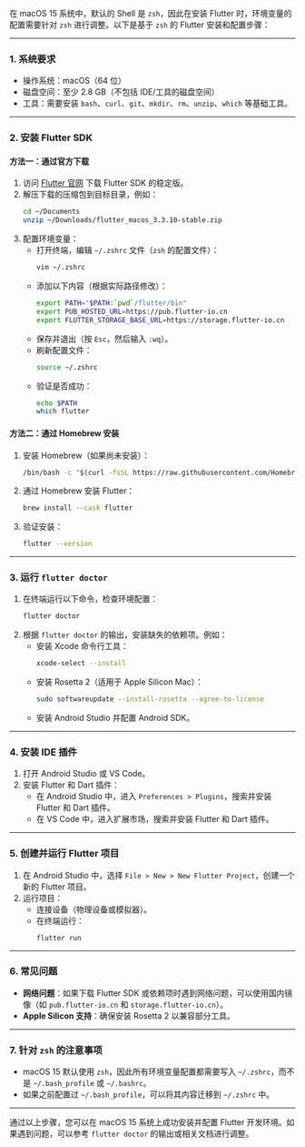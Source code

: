在 macOS 15 系统中，默认的 Shell 是 `zsh`，因此在安装 Flutter 时，环境变量的配置需要针对 `zsh` 进行调整。以下是基于 `zsh` 的 Flutter 安装和配置步骤：

---

### 1. **系统要求**
- 操作系统：macOS（64 位）
- 磁盘空间：至少 2.8 GB（不包括 IDE/工具的磁盘空间）
- 工具：需要安装 `bash`、`curl`、`git`、`mkdir`、`rm`、`unzip`、`which` 等基础工具。

---

### 2. **安装 Flutter SDK**
#### 方法一：通过官方下载
1. 访问 [Flutter 官网](https://flutter.dev/docs/get-started/install/macos) 下载 Flutter SDK 的稳定版。
2. 解压下载的压缩包到目标目录，例如：
   ```bash
   cd ~/Documents
   unzip ~/Downloads/flutter_macos_3.3.10-stable.zip
   ```
3. 配置环境变量：
   - 打开终端，编辑 `~/.zshrc` 文件（`zsh` 的配置文件）：
     ```bash
     vim ~/.zshrc
     ```
   - 添加以下内容（根据实际路径修改）：
     ```bash
     export PATH="$PATH:`pwd`/flutter/bin"
     export PUB_HOSTED_URL=https://pub.flutter-io.cn
     export FLUTTER_STORAGE_BASE_URL=https://storage.flutter-io.cn
     ```
   - 保存并退出（按 `Esc`，然后输入 `:wq`）。
   - 刷新配置文件：
     ```bash
     source ~/.zshrc
     ```
   - 验证是否成功：
     ```bash
     echo $PATH
     which flutter
     ```

#### 方法二：通过 Homebrew 安装
1. 安装 Homebrew（如果尚未安装）：
   ```bash
   /bin/bash -c "$(curl -fsSL https://raw.githubusercontent.com/Homebrew/install/HEAD/install.sh)"
   ```
2. 通过 Homebrew 安装 Flutter：
   ```bash
   brew install --cask flutter
   ```
3. 验证安装：
   ```bash
   flutter --version
   ```

---

### 3. **运行 `flutter doctor`**
1. 在终端运行以下命令，检查环境配置：
   ```bash
   flutter doctor
   ```
2. 根据 `flutter doctor` 的输出，安装缺失的依赖项。例如：
   - 安装 Xcode 命令行工具：
     ```bash
     xcode-select --install
     ```
   - 安装 Rosetta 2（适用于 Apple Silicon Mac）：
     ```bash
     sudo softwareupdate --install-rosetta --agree-to-license
     ```
   - 安装 Android Studio 并配置 Android SDK。

---

### 4. **安装 IDE 插件**
1. 打开 Android Studio 或 VS Code。
2. 安装 Flutter 和 Dart 插件：
   - 在 Android Studio 中，进入 `Preferences > Plugins`，搜索并安装 Flutter 和 Dart 插件。
   - 在 VS Code 中，进入扩展市场，搜索并安装 Flutter 和 Dart 插件。

---

### 5. **创建并运行 Flutter 项目**
1. 在 Android Studio 中，选择 `File > New > New Flutter Project`，创建一个新的 Flutter 项目。
2. 运行项目：
   - 连接设备（物理设备或模拟器）。
   - 在终端运行：
     ```bash
     flutter run
     ```

---

### 6. **常见问题**
- **网络问题**：如果下载 Flutter SDK 或依赖项时遇到网络问题，可以使用国内镜像（如 `pub.flutter-io.cn` 和 `storage.flutter-io.cn`）。
- **Apple Silicon 支持**：确保安装 Rosetta 2 以兼容部分工具。

---

### 7. **针对 `zsh` 的注意事项**
- macOS 15 默认使用 `zsh`，因此所有环境变量配置都需要写入 `~/.zshrc`，而不是 `~/.bash_profile` 或 `~/.bashrc`。
- 如果之前配置过 `~/.bash_profile`，可以将其内容迁移到 `~/.zshrc` 中。

---

通过以上步骤，您可以在 macOS 15 系统上成功安装并配置 Flutter 开发环境。如果遇到问题，可以参考 `flutter doctor` 的输出或相关文档进行调整。
